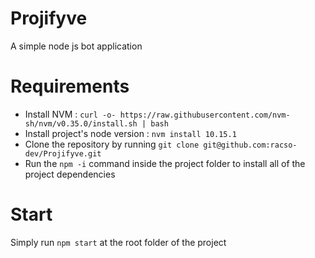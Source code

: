 # Projifyve
A simple node js bot application

# Requirements
- Install NVM : `curl -o- https://raw.githubusercontent.com/nvm-sh/nvm/v0.35.0/install.sh | bash`
- Install project's node version : `nvm install 10.15.1`
- Clone the repository by running `git clone git@github.com:racso-dev/Projifyve.git`
- Run the `npm -i` command inside the project folder to install all of the project dependencies

# Start
Simply run `npm start` at the root folder of the project